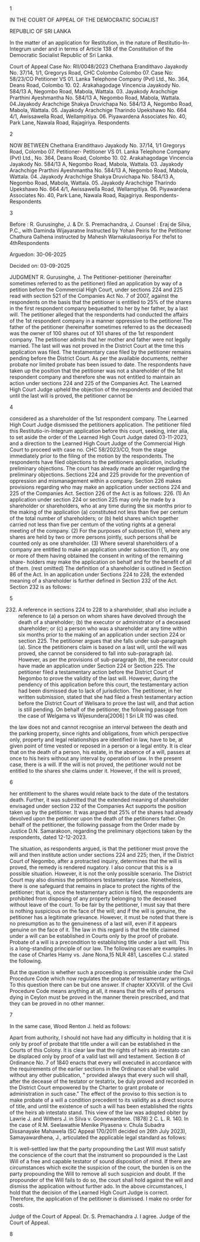 1

IN THE COURT OF APPEAL OF THE DEMOCRATIC SOCIALIST

REPUBLIC OF SRI LANKA

In the matter of an application for Restitution, in the nature of Restitutio-In-Integrum under and in terms of Article 138 of the Constitution of the Democratic Socialist Republic of Sri Lanka.

Court of Appeal Case No: RII/0048/2023 Chethana Erandithavo Jayakody No. 37/14, 1/1, Gregorys Road, CHC Colombo Colombo 07. Case No: 58/23/CO Petitioner VS 01. Lanka Telephone Company (Pvt) Ltd., No. 364, Deans Road, Colombo 10. 02. Arakahagodage Vincencia Jayakody No. 584/13 A, Negombo Road, Mabola, Wattala. 03. Jayakody Arachchige Prarthini Ayeshmantha No. 584/13 A, Negombo Road, Mabola, Wattala. 04.Jayakody Arachchige Shakya Druvichapa No. 584/13 A, Negombo Road, Mabola, Wattala. 05. Jayakody Arachchige Tharindo Upekshawo No. 664 4/1, Awissawella Road, Wellampitiya. 06. Piyawardena Associates No. 40, Park Lane, Nawala Road, Rajagiriya. Respondents

2

NOW BETWEEN Chethana Erandithavo Jayakody No. 37/14, 1/1 Gregorys Road, Colombo 07. Petitioner- Petitioner VS 01. Lanka Telephone Company (Pvt) Ltd., No. 364, Deans Road, Colombo 10. 02. Arakahagodage Vincencia Jayakody No. 584/13 A, Negombo Road, Mabola, Wattala. 03. Jayakody Arachchige Prarthini Ayeshmantha No. 584/13 A, Negombo Road, Mabola, Wattala. 04. Jayakody Arachchige Shakya Druvichapa No. 584/13 A, Negombo Road, Mabola, Wattala. 05. Jayakody Arachchige Tharindo Upekshawo No. 664 4/1, Awissawella Road, Wellampitiya. 06. Piyawardena Associates No. 40, Park Lane, Nawala Road, Rajagiriya. Respondents-Respondents

3

Before : R. Gurusinghe, J. & Dr. S. Premachandra, J. Counsel : Eraj de Silva, P.C., with Daminda Wijayaratne Instructed by Yohan Peiris for the Petitioner Chathura Galhena instructed by Mahesh Warnakulasooriya For the1st to 4thRespondents

Arguedon: 30-06-2025

Decided on: 03-09-2025

JUDGMENT R. Gurusinghe, J. The Petitioner-petitioner (hereinafter sometimes referred to as the petitioner) filed an application by way of a petition before the Commercial High Court, under sections 224 and 225 read with section 521 of the Companies Act No. 7 of 2007, against the respondents on the basis that the petitioner is entitled to 25% of the shares in the first respondent company bequeathed to her by her father, by a last will. The petitioner alleged that the respondents had conducted the affairs of the 1st respondent company in a manner oppressive to the petitioner.The father of the petitioner (hereinafter sometimes referred to as the deceased) was the owner of 100 shares out of 101 shares of the 1st respondent company. The petitioner admits that her mother and father were not legally married. The last will was not proved in the District Court at the time this application was filed. The testamentary case filed by the petitioner remains pending before the District Court. As per the available documents, neither probate nor limited probate has been issued to date. The respondents have taken up the position that the petitioner was not a shareholder of the 1st respondent company and therefore she was not entitled to maintain an action under sections 224 and 225 of the Companies Act. The Learned High Court Judge upheld the objection of the respondents and decided that until the last will is proved, the petitioner cannot be

4

considered as a shareholder of the 1st respondent company. The Learned High Court Judge dismissed the petitioners application. The petitioner filed this Restitutio-in-Integrum application before this court, seeking, inter alia, to set aside the order of the Learned High Court Judge dated 03-11-2023, and a direction to the Learned High Court Judge of the Commercial High Court to proceed with case no. CHC 58/2023/CO, from the stage immediately prior to the filing of the motion by the respondents. The respondents have filed objections to the petitioners application, including preliminary objections. The court has already made an order regarding the preliminary objections. Sections 224 and 225 provide for the prevention of oppression and mismanagement within a company. Section 226 makes provisions regarding who may make an application under sections 224 and 225 of the Companies Act. Section 226 of the Act is as follows: 226. (1) An application under section 224 or section 225 may only be made by a shareholder or shareholders, who at any time during the six months prior to the making of the application (a) constituted not less than five per centum of the total number of shareholders; or (b) held shares which together carried not less than five per centum of the voting rights at a general meeting of the company. (2) For the purposes of subsection (1), where any shares are held by two or more persons jointly, such persons shall be counted only as one shareholder. (3) Where several shareholders of a company are entitled to make an application under subsection (1), any one or more of them having obtained the consent in writing of the remaining share- holders may make the application on behalf and for the benefit of all of them. (rest omitted) The definition of a shareholder is outlined in Section 86 of the Act. In an application under Sections 224 to 228, the extended meaning of a shareholder is further defined in Section 232 of the Act. Section 232 is as follows:

5

232. A reference in sections 224 to 228 to a shareholder, shall also include a reference to (a) a person on whom shares have devolved through the death of a shareholder; (b) the executor or administrator of a deceased shareholder; or (c) a person who was a shareholder at any time within six months prior to the making of an application under section 224 or section 225. The petitioner argues that she falls under sub-paragraph (a). Since the petitioners claim is based on a last will, until the will was proved, she cannot be considered to fall into sub-paragraph (a). However, as per the provisions of sub-paragraph (b), the executor could have made an application under Section 224 or Section 225. The petitioner filed a testamentary action before the District Court of Negombo to prove the validity of the last will. However, during the pendency of this application before this court, the testamentary action had been dismissed due to lack of jurisdiction. The petitioner, in her written submission, stated that she had filed a fresh testamentary action before the District Court of Welisara to prove the last will, and that action is still pending. On behalf of the petitioner, the following passage from the case of Welgama vs Wijesundera[2006] 1 Sri LR 110 was cited.

the law does not and cannot recognise an interval between the death and the parking property, since rights and obligations, from which perspective only, property and legal relationships are identified in law, have to be, at given point of time vested or reposed in a person or a legal entity. It is clear that on the death of a person, his estate, in the absence of a will, passes at once to his heirs without any interval by operation of law. In the present case, there is a will. If the will is not proved, the petitioner would not be entitled to the shares she claims under it. However, if the will is proved,

6

her entitlement to the shares would relate back to the date of the testators death. Further, it was submitted that the extended meaning of shareholder envisaged under section 232 of the Companies Act supports the position taken up by the petitioner. It was argued that 25% of the shares had already devolved upon the petitioner upon the death of the petitioners father. On behalf of the petitioner, the following passage from the Order made by Justice D.N. Samarakoon, regarding the preliminary objections taken by the respondents, dated 12-12-2023.

The situation, as respondents argued, is that the petitioner must prove the will and then institute action under sections 224 and 225; then, if the District Court of Negombo, after a protracted inquiry, determines that the will is proved, the remedy is rendered nugatory. I also concur that this is a possible situation. However, it is not the only possible scenario. The District Court may also dismiss the petitioners testamentary case. Nonetheless, there is one safeguard that remains in place to protect the rights of the petitioner; that is, once the testamentary action is filed, the respondents are prohibited from disposing of any property belonging to the deceased without leave of the court. To be fair by the petitioner, I must say that there is nothing suspicious on the face of the will; and if the will is genuine, the petitioner has a legitimate grievance. However, it must be noted that there is no presumption as to the genuineness of a last will, even if it appears genuine on the face of it. The law in this regard is that the title claimed under a will can be established in Courts only by the proof of probate. Probate of a will is a precondition to establishing title under a last will. This is a long-standing principle of our law. The following cases are examples. In the case of Charles Hamy vs. Jane Nona,15 NLR 481, Lascelles C.J. stated the following.

But the question is whether such a proceeding is permissible under the Civil Procedure Code which now regulates the probate of testamentary writings. To this question there can be but one answer. If chapter XXXVIII. of the Civil Procedure Code means anything at all, it means that the wills of persons dying in Ceylon must be proved in the manner therein prescribed, and that they can be proved in no other manner.

7

In the same case, Wood Renton J. held as follows:

Apart from authority, I should not have had any difficulty in holding that it is only by proof of probate that title under a will can be established in the Courts of this Colony. It is clear law that the rights of heirs ab intestato can be displaced only by proof of a valid last will and testament. Section 8 of Ordinance No. 7 of 1840 enacts that every will executed in accordance with the requirements of the earlier sections in the Ordinance shall be valid without any other publication, " provided always that every such will shall, after the decease of the testator or testatrix, be duly proved and recorded in the District Court empowered by the Charter to grant probate or administration in such case." The effect of the proviso to this section is to make probate of a will a condition precedent to its validity as a direct source of title, and until the existence of such a will has been established the rights of the heirs ab intestato stand. This view of the law was adopted obiter by Lawrie J. and Withers J. in Silva v. Goonewardene. (1878) 2 C. L. R. 140. In the case of R.M. Seelawathie Menike Piyasena v. Chula Subadra Dissanayake Mahawela (SC Appeal 170/2011 decided on 26th July 2023), Samayawardhena, J., articulated the applicable legal standard as follows:

It is well-settled law that the party propounding the Last Will must satisfy the conscience of the court that the instrument so propounded is the Last Will of a free and capable testator of sound disposition of mind. If there are circumstances which excite the suspicion of the court, the burden is on the party propounding the Will to remove all such suspicion and doubt. If the propounder of the Will fails to do so, the court shall hold against the will and dismiss the application without further ado. In the above circumstances, I hold that the decision of the Learned High Court Judge is correct. Therefore, the application of the petitioner is dismissed. I make no order for costs.

Judge of the Court of Appeal. Dr. S. Premachandra J. I agree. Judge of the Court of Appeal.

8